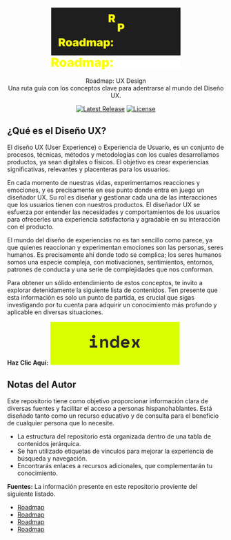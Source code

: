 <p align="center">
  <a href="https://github.com/tyronejosee/roadmap_ux_design#gh-light-mode-only" target="_blank">
    <img src="./.github/logo-light.svg" alt="Pruebas" width="300">
  </a>
  <a href="https://github.com/tyronejosee/roadmap_ux_design#gh-dark-mode-only" target="_blank">
    <img src="./.github/logo-dark.svg" alt="Pruebas" width="300">
  </a>
</p>

<p align="center">
  Roadmap: UX Design <br>Una ruta guía con los conceptos clave para adentrarse al mundo del Diseño UX.
<p>

<p align="center">
    <a href="https://github.com/tailwindlabs/heroicons/releases"><img src="https://img.shields.io/npm/v/heroicons" alt="Latest Release"></a>
    <a href="https://github.com/tailwindlabs/heroicons/blob/master/LICENSE"><img src="https://img.shields.io/npm/l/heroicons.svg" alt="License"></a>
</p>

## ¿Qué es el Diseño UX?

El diseño UX (User Experience) o Experiencia de Usuario, es un conjunto de procesos, técnicas, métodos y metodologías con los cuales desarrollamos productos, ya sean digitales o físicos. El objetivo es crear experiencias significativas, relevantes y placenteras para los usuarios.

En cada momento de nuestras vidas, experimentamos reacciones y emociones, y es precisamente en ese punto donde entra en juego un diseñador UX. Su rol es diseñar y gestionar cada una de las interacciones que los usuarios tienen con nuestros productos. El diseñador UX se esfuerza por entender las necesidades y comportamientos de los usuarios para ofrecerles una experiencia satisfactoria y agradable en su interacción con el producto.

El mundo del diseño de experiencias no es tan sencillo como parece, ya que quienes reaccionan y experimentan emociones son las personas, seres humanos. Es precisamente ahí donde todo se complica; los seres humanos somos una especie compleja, con motivaciones, sentimientos, entornos, patrones de conducta y una serie de complejidades que nos conforman.

Para obtener un sólido entendimiento de estos conceptos, te invito a explorar detenidamente la siguiente lista de contenidos. Ten presente que esta información es solo un punto de partida, es crucial que sigas investigando por tu cuenta para adquirir un conocimiento más profundo y aplicable en diversas situaciones.

**Haz Clic Aquí:**
[![Index](resources/bottom_index.svg)](espanol/index.md)

## Notas del Autor

Este repositorio tiene como objetivo proporcionar información clara de diversas fuentes y facilitar el acceso a personas hispanohablantes. Está diseñado tanto como un recurso educativo y de consulta para el beneficio de cualquier persona que lo necesite.

- La estructura del repositorio está organizada dentro de una tabla de contenidos jerárquica.
- Se han utilizado etiquetas de vínculos para mejorar la experiencia de búsqueda y navegación.
- Encontrarás enlaces a recursos adicionales, que complementarán tu conocimiento.

**Fuentes:**
La información presente en este repositorio proviente del siguiente listado.

- [Roadmap](https://roadmap.sh/)
- [Roadmap](https://roadmap.sh/)
- [Roadmap](https://roadmap.sh/)
- [Roadmap](https://roadmap.sh/)
